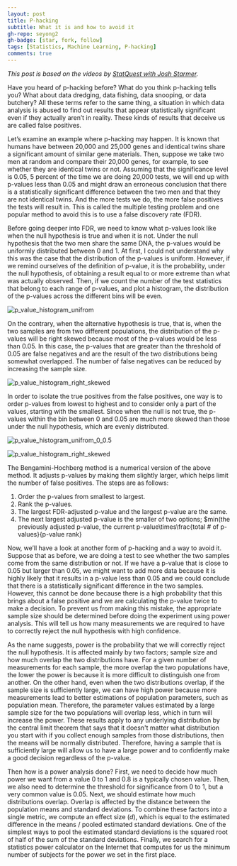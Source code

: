 ```yaml
---
layout: post
title: P-hacking 
subtitle: What it is and how to avoid it
gh-repo: seyong2
gh-badge: [star, fork, follow]
tags: [Statistics, Machine Learning, P-hacking]
comments: true
---
```


*This post is based on the videos by [StatQuest with Josh Starmer](https://www.youtube.com/@statquest/featured).* 

Have you heard of p-hacking before? What do you think p-hacking tells you? 
What about data dredging, data fishing, data snooping, or data butchery? All these terms refer to the same thing, a situation in which data analysis is abused to find out results that appear statistically significant even if they actually aren’t in reality. These kinds of results that deceive us are called false positives. 

Let’s examine an example where p-hacking may happen. It is known that humans have between 20,000 and 25,000 genes and identical twins share a significant amount of similar gene materials. Then, suppose we take two men at random and compare their 20,000 genes, for example, to see whether they are identical twins or not. Assuming that the significance level is 0.05, 5 percent of the time we are doing 20,000 tests, we will end up with p-values less than 0.05 and might draw an erroneous conclusion that there is a statistically significant difference between the two men and that they are not identical twins. And the more tests we do, the more false positives the tests will result in. This is called the multiple testing problem and one popular method to avoid this is to use a false discovery rate (FDR).

Before going deeper into FDR, we need to know what p-values look like when the null hypothesis is true and when it is not. Under the null hypothesis that the two men share the same DNA, the p-values would be uniformly distributed between 0 and 1. At first, I could not understand why this was the case that the distribution of the p-values is uniform. However, if we remind ourselves of the definition of p-value, it is the probability, under the null hypothesis, of obtaining a result equal to or more extreme than what was actually observed. Then, if we count the number of the test statistics that belong to each range of p-values, and plot a histogram, the distribution of the p-values across the different bins will be even.

![p_value_histogram_unifrom](https://github.com/seyong2/seyong2.github.io/blob/master/assets/img/figures_p_hacking/p_values_uniform.png?raw=true)

On the contrary, when the alternative hypothesis is true, that is, when the two samples are from two different populations, the distribution of the p-values will be right skewed because most of the p-values would be less than 0.05. In this case, the p-values that are greater than the threshold of 0.05 are false negatives and are the result of the two distributions being somewhat overlapped. The number of false negatives can be reduced by increasing the sample size.

![p_value_histogram_right_skewed](https://github.com/seyong2/seyong2.github.io/blob/master/assets/img/figures_p_hacking/p_values_uniform_0_0.5.png?raw=true)

In order to isolate the true positives from the false positives, one way is to order p-values from lowest to highest and to consider only a part of the values, starting with the smallest. Since when the null is not true, the p-values within the bin between 0 and 0.05 are much more skewed than those under the null hypothesis, which are evenly distributed.

![p_value_histogram_unifrom_0_0.5](https://github.com/seyong2/seyong2.github.io/blob/master/assets/img/figures_p_hacking/p_values_right_skewed_0_0.5.png?raw=true)

![p_value_histogram_right_skewed](https://github.com/seyong2/seyong2.github.io/blob/master/assets/img/figures_p_hacking/p_values_right_skewed.png?raw=true)

The Bengamini-Hochberg method is a numerical version of the above method. It adjusts p-values by making them slightly larger, which helps limit the number of false positives. The steps are as follows: 

1. Order the p-values from smallest to largest.
2. Rank the p-values.
3. The largest FDR-adjusted p-value and the largest p-value are the same.
4. The next largest adjusted p-value is the smaller of two options;
$min(the previously adjusted p-value, the current p-value\times\frac{total # of p-values}{p-value rank}

Now, we’ll have a look at another form of p-hacking and a way to avoid it. Suppose that as before, we are doing a test to see whether the two samples come from the same distribution or not. If we have a p-value that is close to 0.05 but larger than 0.05, we might want to add more data because it is highly likely that it results in a p-value less than 0.05 and we could conclude that there is a statistically significant difference in the two samples. However, this cannot be done because there is a high probability that this brings about a false positive and we are calculating the p-value twice to make a decision. To prevent us from making this mistake, the appropriate sample size should be determined before doing the experiment using power analysis. This will tell us how many measurements we are required to have to correctly reject the null hypothesis with high confidence. 

As the name suggests, power is the probability that we will correctly reject the null hypothesis. It is affected mainly by two factors; sample size and how much overlap the two distributions have. For a given number of measurements for each sample, the more overlap the two populations have, the lower the power is because it is more difficult to distinguish one from another. On the other hand, even when the two distributions overlap, if the sample size is sufficiently large, we can have high power because more measurements lead to better estimations of population parameters, such as population mean. Therefore, the parameter values estimated by a large sample size for the two populations will overlap less, which in turn will increase the power. These results apply to any underlying distribution by the central limit theorem that says that it doesn't matter what distribution you start with if you collect enough samples from those distributions, then the means will be normally distributed. Therefore, having a sample that is sufficiently large will allow us to have a large power and to confidently make a good decision regardless of the p-value.

Then how is a power analysis done? First, we need to decide how much power we want from a value 0 to 1 and 0.8 is a typically chosen value. Then, we also need to determine the threshold for significance from 0 to 1, but a very common value is 0.05. Next, we should estimate how much distributions overlap. Overlap is affected by the distance between the population means and standard deviations. To combine these factors into a single metric, we compute an effect size ($d$), which is equal to the estimated difference in the means / pooled estimated standard deviations. One of the simplest ways to pool the estimated standard deviations is the squared root of half of the sum of the standard deviations. Finally, we search for a statistics power calculator on the Internet that computes for us the minimum number of subjects for the power we set in the first place.
